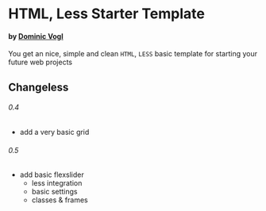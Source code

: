 # HTML, Less Starter Template
#### by [Dominic Vogl](http://www.cat-ia.de)

You get an nice, simple and clean `HTML`, `LESS` basic template for starting your future web projects


## Changeless

###### 0.4

* add a very basic grid

###### 0.5

* add basic flexslider
	* less integration
	* basic settings
	* classes & frames
	
